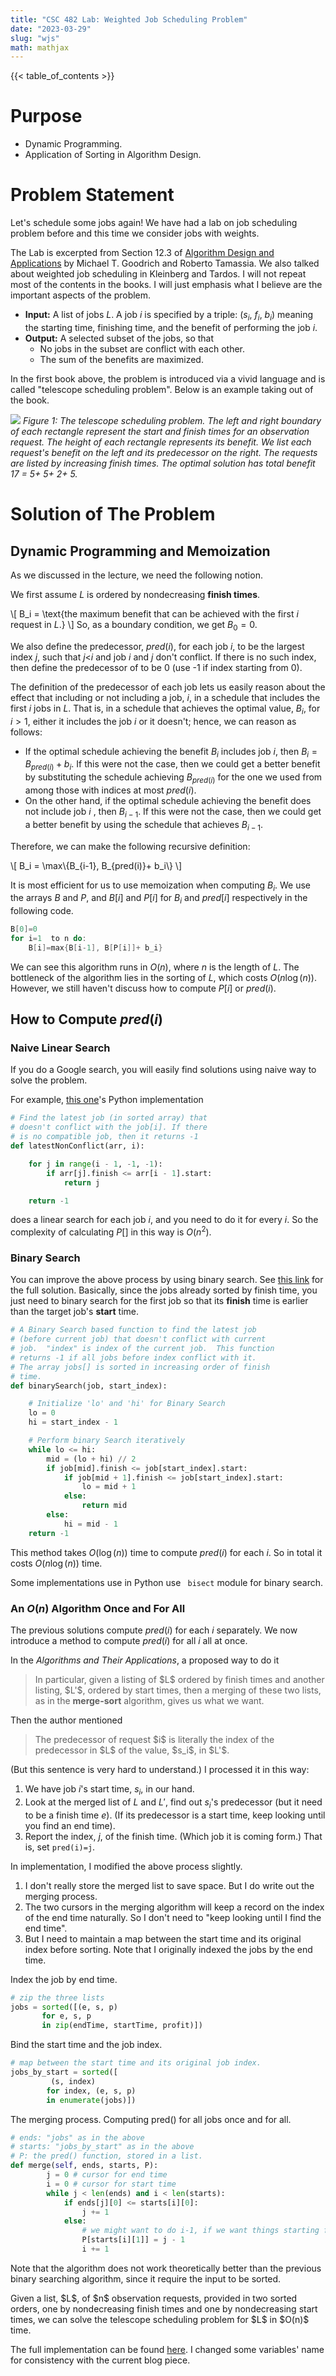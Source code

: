 ```yaml
---
title: "CSC 482 Lab: Weighted Job Scheduling Problem"
date: "2023-03-29"
slug: "wjs"
math: mathjax
---
```


{{< table_of_contents >}}

# Purpose

 - Dynamic Programming.
 - Application of Sorting in Algorithm Design.

# Problem Statement

Let's schedule some jobs again! We have had a lab on job scheduling problem before and this time we consider jobs with weights. 

The Lab is excerpted from Section 12.3 of [Algorithm Design and Applications](https://canvas.projekti.info/ebooks/Algorithm%20Design%20and%20Applications%5BA4%5D.pdf) by Michael T. Goodrich and Roberto Tamassia. We also talked about weighted job scheduling in Kleinberg and Tardos. I will not repeat most of the contents in the books. I will just emphasis what I believe are the important aspects of the problem.

- **Input:** A list of jobs $L$. A job $i$ is specified by a triple: ($s_i$, $f_i$, $b_i$) meaning the starting time, finishing time, and the benefit of performing the job $i$.
- **Output:** A selected subset of the jobs, so that
    - No jobs in the subset are conflict with each other.
    - The sum of the benefits are maximized.

In the first book above, the problem is introduced via a vivid language and is called "telescope scheduling problem". Below is an example taking out of the book.

![](/images/wjs_example.png)
*Figure 1: The telescope scheduling problem. The left and right boundary of each rectangle represent the start and finish times for an observation request. The height of each rectangle represents its benefit. We list each request's benefit on the left and its predecessor on the right. The requests are listed by increasing finish times. The optimal solution has total benefit 17 = 5+ 5+ 2+ 5.*

# Solution of The Problem

## Dynamic Programming and Memoization

As we discussed in the lecture, we need the following notion.

We first assume $L$ is ordered by nondecreasing **finish times**.

\\[
    B_i = \text{the maximum benefit that can be achieved with the first $i$ request in $L$.}
\\]
So, as a boundary condition, we get $B_0=0$.

We also define the predecessor, $pred(i)$, for each job $i$, to be the largest index $j$, such that $j$<$i$ and job $i$ and $j$ don't conflict.  If there is no such index, then define the predecessor of to be 0 (use -1 if index starting from 0).

The definition of the predecessor of each job lets us easily reason about the effect that including or not including a job, $i$, in a schedule that includes the first $i$ jobs in $L$. That is, in a schedule that achieves the optimal value, $B_i$, for $i>1$, either it includes the job $i$ or it doesn't; hence, we can reason as follows:

- If the optimal schedule achieving the benefit $B_i$ includes job $i$, then $B_i= B_{pred(i)} + b_i$. If this were not the case, then we could get a better benefit by substituting the schedule achieving $B_{pred(i)}$ for the one we used from among those with indices at most $pred(i)$.
- On the other hand, if the optimal schedule achieving the benefit does not include job $i$ , then $B_{i-1}$. If this were not the case, then we could get a better benefit by using the schedule that achieves $B_{i-1}$.

Therefore, we can make the following recursive definition:


\\[
  B_i  = \max\\{B_{i-1}, B_{pred(i)}+ b_i\\}
\\]

It is most efficient for us to use memoization when computing $B_i$. We use the arrays $B$ and $P$, and $B[i]$ and $P[i]$ for $B_i$ and $pred[i]$ respectively in the following code.

~~~~~~~~~~~~~~~~~~~~~~~~~~~~~~~~~~~~~~~c linenumbers
B[0]=0
for i=1  to n do:
    B[i]=max{B[i-1], B[P[i]]+ b_i}
~~~~~~~~~~~~~~~~~~~~~~~~~~~~~~~~~~~~~~~

We can see this algorithm runs in $O(n)$, where $n$ is the length of $L$. The bottleneck of the algorithm lies in the sorting of $L$, which costs $O(n\log(n))$. However, we still haven't discuss how to compute $P[i]$ or $pred(i)$.

## How to Compute $pred(i)$

### Naive Linear Search
If you do a Google search, you will easily find solutions using naive way to solve the problem.

For example, [this one](https://www.geeksforgeeks.org/weighted-job-scheduling/)'s Python implementation

~~~~~~~~~~~~~~~~~~~~~~~~~~~~~~~~~~~~~~~python linenumbers
# Find the latest job (in sorted array) that
# doesn't conflict with the job[i]. If there
# is no compatible job, then it returns -1
def latestNonConflict(arr, i):

    for j in range(i - 1, -1, -1):
        if arr[j].finish <= arr[i - 1].start:
            return j

    return -1

~~~~~~~~~~~~~~~~~~~~~~~~~~~~~~~~~~~~~~~
does a linear search for each job $i$, and you need to do it for every $i$. So the complexity of calculating $P[]$ in this way is $O(n^2)$.

### Binary Search

You can improve the above process by using binary search. See [this link](https://www.geeksforgeeks.org/weighted-job-scheduling-log-n-time/) for the full solution. Basically, since the jobs already sorted by finish time, you just need to binary search for the first job so that its **finish** time is earlier than the target job's **start** time.

~~~~~~~~~~~~~~~~~~~~~~~~~~~~~~~~~~~~~~~python 
# A Binary Search based function to find the latest job
# (before current job) that doesn't conflict with current
# job.  "index" is index of the current job.  This function
# returns -1 if all jobs before index conflict with it.
# The array jobs[] is sorted in increasing order of finish
# time.
def binarySearch(job, start_index):

    # Initialize 'lo' and 'hi' for Binary Search
    lo = 0
    hi = start_index - 1

    # Perform binary Search iteratively
    while lo <= hi:
        mid = (lo + hi) // 2
        if job[mid].finish <= job[start_index].start:
            if job[mid + 1].finish <= job[start_index].start:
                lo = mid + 1
            else:
                return mid
        else:
            hi = mid - 1
    return -1
~~~~~~~~~~~~~~~~~~~~~~~~~~~~~~~~~~~~~~~

This method takes $O(\log(n))$ time to compute $pred(i)$ for each $i$. So in total it costs $O(n\log(n))$ time. 

Some implementations use in Python use
<code> bisect</code> module for binary search. 


### An $O(n)$ Algorithm Once and For All

The previous solutions compute $pred(i)$ for each $i$ separately. We now introduce a method to compute $pred(i)$ for all $i$ all at once.

In the *Algorithms and Their Applications*, a proposed way to do it 

<blockquote>
    In particular, given a listing of $L$ ordered by finish times and another listing, $L'$, ordered by start times, then a merging of these two lists, as in the <b>merge-sort</b> algorithm, gives us what we want.
</blockquote>
Then the author mentioned

<blockquote>
    The predecessor of request $i$ is literally the index of the predecessor in $L$ of the value, $s_i$, in $L'$. 
</blockquote> (But this sentence is very hard to understand.)
I processed it in this way:

1. We have job $i$'s start time, $s_i$, in our hand. 
2. Look at the merged list of $L$ and $L'$, find out $s_i$'s predecessor (but it need to be a finish time $e$). (If its predecessor is a start time, keep looking until you find an end time).
3. Report the index, $j$, of the finish time. (Which job it is coming form.) That is, set <code>pred(i)=j</code>.

In implementation, I modified the above process slightly.

1. I don't really store the merged list to save space. But I do write out the merging process.
2. The two cursors in the merging algorithm will keep a record on the index of the end time naturally. So I don't need to "keep looking until I find the end time".
3. But I need to maintain a map between the start time and its original index before sorting. Note that I originally indexed the jobs by the end time.

Index the job by end time.
~~~~~~~~~~~~~~~~~~~~~~~~~~~~~~~~~~~~~~~python
# zip the three lists
jobs = sorted([(e, s, p) 
       for e, s, p 
       in zip(endTime, startTime, profit)])
~~~~~~~~~~~~~~~~~~~~~~~~~~~~~~~~~~~~~~~

Bind the start time and the job index. 
~~~~~~~~~~~~~~~~~~~~~~~~~~~~~~~~~~~~~~~python
# map between the start time and its original job index.
jobs_by_start = sorted([
         (s, index)
        for index, (e, s, p) 
        in enumerate(jobs)])

~~~~~~~~~~~~~~~~~~~~~~~~~~~~~~~~~~~~~~~

The merging process. Computing pred() for all jobs once and for all. 
~~~~~~~~~~~~~~~~~~~~~~~~~~~~~~~~~~~~~~~python
# ends: "jobs" as in the above
# starts: "jobs_by_start" as in the above
# P: the pred() function, stored in a list. 
def merge(self, ends, starts, P):
        j = 0 # cursor for end time 
        i = 0 # cursor for start time
        while j < len(ends) and i < len(starts):
            if ends[j][0] <= starts[i][0]:
                j += 1
            else:
                # we might want to do i-1, if we want things starting from 0
                P[starts[i][1]] = j - 1
                i += 1
~~~~~~~~~~~~~~~~~~~~~~~~~~~~~~~~~~~~~~~

Note that the algorithm does not work theoretically better than the previous binary searching algorithm, since it require the input to be sorted. 

<div class="theorem mathjax" text='Linear Algorithm with Two Sorted Input List'> 
    Given a list, $L$, of $n$ observation requests, provided in two sorted orders, one by nondecreasing finish times and one by nondecreasing start times, we can solve the telescope scheduling problem for $L$ in $O(n)$ time.
</div> 

The full implementation can be found [here](/src/WJS/wjs.py). I changed some variables' name for consistency with the current blog piece. 
